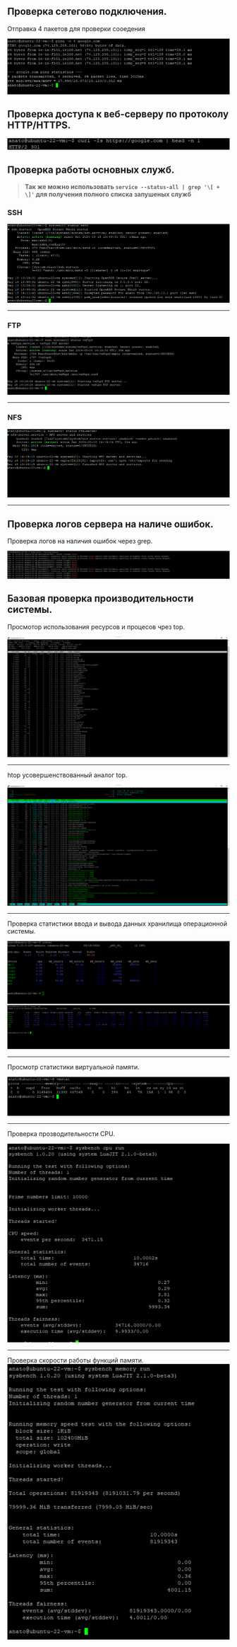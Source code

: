 ## Проверка сетегово подключения.

Отправка 4 пакетов для проверки сооедения

![ping.png](screenshots/ping.png)

## Проверка доступа к веб-серверу по протоколу HTTP/HTTPS.

![check_availability_web_curl.png](screenshots/check_availability_web_curl.png)

## Проверка работы основных служб.

> **Так же можно использовать ```service --status-all | grep '\[ + \]'``` для получения полного списка запушеных служб**

### SSH

![check_ssh.png](screenshots/check_ssh.png)

---
### FTP

![check_ftp.png](screenshots/check_ftp.png)

---
### NFS

![check-nfs.png](screenshots/check-nfs.png)

---

## Проверка логов сервера на наличе ошибок.
Проверка логов на наличия ошибок через grep.

![check_errors.png](screenshots/check_errors.png)

## Базовая проверка производительности системы.


Просмотор использования ресурсов и процесов чрез top.

![top.png](screenshots/top.png)

---

htop усовершенствованный аналог top.

![htop.png](screenshots/htop.png)

---

Проверка статистики ввода и вывода данных хранилища операционной системы.

![iostat.png](screenshots/iostat.png)
![iostat_full.png](screenshots/iostat_full.png)

---
Просмотр статистики виртуальной памяти.

![vmstat.png](screenshots/vmstat.png)

---
Проверка прозводительности CPU.

![sysbench_cpu.png](screenshots/sysbench_cpu.png)

---

Проверка скорости работы функций памяти.
![sysbench_memory.png](screenshots/sysbench_memory.png)

